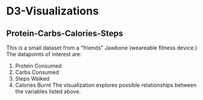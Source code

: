 # D3-Visualizations

## Protein-Carbs-Calories-Steps
This is a small dataset from a "friends" Jawbone (weareable fitness device.) The datapoints of interest are:
1. Protein Consumed
2. Carbs Consumed
3. Steps Walked
4. Calories Burnt
The visualization explores possible relationships between the variables listed above. 

